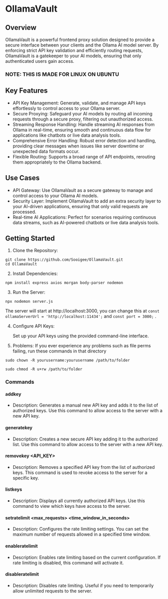 # OllamaVault

## Overview

OllamaVault is a powerful frontend proxy solution designed to provide a secure interface between your clients and the Ollama AI model server. By enforcing strict API key validation and efficiently routing requests, OllamaVault is a gatekeeper to your AI models, ensuring that only authenticated users gain access. 

### NOTE: THIS IS MADE FOR LINUX ON UBUNTU

## Key Features

- API Key Management: Generate, validate, and manage API keys effortlessly to control access to your Ollama server.
- Secure Proxying: Safeguard your AI models by routing all incoming requests through a secure proxy, filtering out unauthorized access.
- Streaming Response Handling: Handle streaming AI responses from Ollama in real-time, ensuring smooth and continuous data flow for applications like chatbots or live data analysis tools.
- Comprehensive Error Handling: Robust error detection and handling, providing clear messages when issues like server downtime or unexpected data formats occur.
- Flexible Routing: Supports a broad range of API endpoints, rerouting them appropriately to the Ollama backend.

## Use Cases

- API Gateway: Use OllamaVault as a secure gateway to manage and control access to your Ollama AI models.
- Security Layer: Implement OllamaVault to add an extra security layer to your AI-driven applications, ensuring that only valid requests are processed.
- Real-time AI Applications: Perfect for scenarios requiring continuous data streams, such as AI-powered chatbots or live data analysis tools.

## Getting Started

1. Clone the Repository:
```
git clone https://github.com/Sooigee/OllamaVault.git
cd OllamaVault
```

2. Install Dependencies:
```
npm install express axios morgan body-parser nodemon
```

3. Run the Server:
```
npx nodemon server.js
```
   The server will start at http://localhost:3000, you can change this at ``` const ollamaServerUrl = 'http://localhost:11434'; ``` and ``` const port = 3000; ``` .


4. Configure API Keys:

   Set up your API keys using the provided command-line interface.  
   

5. Problems:
If you ever experience any problems such as file perms failing, run these commands in that directory

```
sudo chown -R yourusername:yourusername /path/to/folder

sudo chmod -R u+rw /path/to/folder
```

### Commands


#### addkey
 - Description: Generates a manual new API key and adds it to the list of authorized keys.
 Use this command to allow access to the server with a new API key.

#### generatekey
- Description: Creates a new secure API key adding it to the authorized list.
Use this command to allow access to the server with a new API key.

#### removekey <API_KEY>
- Description: Removes a specified API key from the list of authorized keys.
This command is used to revoke access to the server for a specific key.

#### listkeys
- Description: Displays all currently authorized API keys.
Use this command to view which keys have access to the server.

#### setratelimit <max_requests> <time_window_in_seconds>
- Description: Configures the rate limiting settings.
You can set the maximum number of requests allowed in a specified time window.

#### enableratelimit
- Description: Enables rate limiting based on the current configuration.
If rate limiting is disabled, this command will activate it.

#### disableratelimit
- Description: Disables rate limiting.
Useful if you need to temporarily allow unlimited requests to the server.
